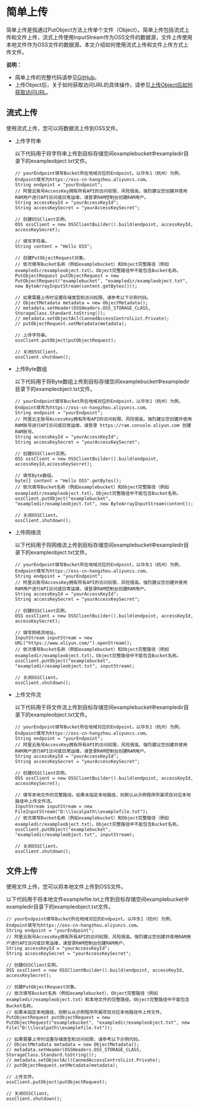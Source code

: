 # 简单上传

简单上传是指通过PutObject方法上传单个文件（Object）。简单上传包括流式上传和文件上传，流式上传使用InputStream作为OSS文件的数据源，文件上传使用本地文件作为OSS文件的数据源。本文介绍如何使用流式上传和文件上传方式上传文件。

**说明：**

-   简单上传的完整代码请参见[GitHub](https://github.com/aliyun/aliyun-oss-java-sdk/blob/master/src/samples/SimpleGetObjectSample.java)。
-   上传Object后，关于如何获取访问URL的具体操作，请参见[上传Object后如何获取访问URL](/cn.zh-CN/开发指南/对象/文件（Object）/常见问题/上传Object后如何获取访问URL？.md)。

## 流式上传

使用流式上传，您可以将数据流上传到OSS文件。

-   上传字符串

    以下代码用于将字符串上传到目标存储空间examplebucket中exampledir目录下的exampleobject.txt文件。

    ```
    // yourEndpoint填写Bucket所在地域对应的Endpoint。以华东1（杭州）为例，Endpoint填写为https://oss-cn-hangzhou.aliyuncs.com。
    String endpoint = "yourEndpoint";
    // 阿里云账号AccessKey拥有所有API的访问权限，风险很高。强烈建议您创建并使用RAM用户进行API访问或日常运维，请登录RAM控制台创建RAM用户。
    String accessKeyId = "yourAccessKeyId";
    String accessKeySecret = "yourAccessKeySecret";
    
    // 创建OSSClient实例。
    OSS ossClient = new OSSClientBuilder().build(endpoint, accessKeyId, accessKeySecret);
    
    // 填写字符串。
    String content = "Hello OSS";
    
    // 创建PutObjectRequest对象。
    // 依次填写Bucket名称（例如examplebucket）和Object完整路径（例如exampledir/exampleobject.txt）。Object完整路径中不能包含Bucket名称。
    PutObjectRequest putObjectRequest = new PutObjectRequest("examplebucket", "exampledir/exampleobject.txt", new ByteArrayInputStream(content.getBytes()));
    
    // 如果需要上传时设置存储类型和访问权限，请参考以下示例代码。
    // ObjectMetadata metadata = new ObjectMetadata();
    // metadata.setHeader(OSSHeaders.OSS_STORAGE_CLASS, StorageClass.Standard.toString());
    // metadata.setObjectAcl(CannedAccessControlList.Private);
    // putObjectRequest.setMetadata(metadata);
    
    // 上传字符串。
    ossClient.putObject(putObjectRequest);
    
    // 关闭OSSClient。
    ossClient.shutdown();                   
    ```

-   上传Byte数组

    以下代码用于将Byte数组上传到目标存储空间examplebucket中exampledir目录下的exampleobject.txt文件。

    ```
    // yourEndpoint填写Bucket所在地域对应的Endpoint。以华东1（杭州）为例，Endpoint填写为https://oss-cn-hangzhou.aliyuncs.com。
    String endpoint = "yourEndpoint";
    // 阿里云主账号AccessKey拥有所有API的访问权限，风险很高。强烈建议您创建并使用RAM账号进行API访问或日常运维，请登录 https://ram.console.aliyun.com 创建RAM账号。
    String accessKeyId = "yourAccessKeyId";
    String accessKeySecret = "yourAccessKeySecret";
    
    // 创建OSSClient实例。
    OSS ossClient = new OSSClientBuilder().build(endpoint, accessKeyId,accessKeySecret);
    
    // 填写Byte数组。
    byte[] content = "Hello OSS".getBytes();
    // 依次填写Bucket名称（例如examplebucket）和Object完整路径（例如exampledir/exampleobject.txt）。Object完整路径中不能包含Bucket名称。
    ossClient.putObject("examplebucket", "exampledir/exampleobject.txt", new ByteArrayInputStream(content));
    
    // 关闭OSSClient。
    ossClient.shutdown();
    ```

-   上传网络流

    以下代码用于将网络流上传到目标存储空间examplebucket中exampledir目录下的exampleobject.txt文件。

    ```
    // yourEndpoint填写Bucket所在地域对应的Endpoint。以华东1（杭州）为例，Endpoint填写为https://oss-cn-hangzhou.aliyuncs.com。
    String endpoint = "yourEndpoint";
    // 阿里云账号AccessKey拥有所有API的访问权限，风险很高。强烈建议您创建并使用RAM用户进行API访问或日常运维，请登录RAM控制台创建RAM用户。
    String accessKeyId = "yourAccessKeyId";
    String accessKeySecret = "yourAccessKeySecret";
    
    // 创建OSSClient实例。
    OSS ossClient = new OSSClientBuilder().build(endpoint, accessKeyId, accessKeySecret);
    
    // 填写网络流地址。
    InputStream inputStream = new URL("https://www.aliyun.com/").openStream();
    // 依次填写Bucket名称（例如examplebucket）和Object完整路径（例如exampledir/exampleobject.txt）。Object完整路径中不能包含Bucket名称。
    ossClient.putObject("examplebucket", "exampledir/exampleobject.txt", inputStream);
    
    // 关闭OSSClient。
    ossClient.shutdown();
    ```

-   上传文件流

    以下代码用于将文件流上传到目标存储空间examplebucket中exampledir目录下的exampleobject.txt文件。

    ```
    // yourEndpoint填写Bucket所在地域对应的Endpoint。以华东1（杭州）为例，Endpoint填写为https://oss-cn-hangzhou.aliyuncs.com。
    String endpoint = "yourEndpoint";
    // 阿里云账号AccessKey拥有所有API的访问权限，风险很高。强烈建议您创建并使用RAM用户进行API访问或日常运维，请登录RAM控制台创建RAM用户。
    String accessKeyId = "yourAccessKeyId";
    String accessKeySecret = "yourAccessKeySecret";
    
    // 创建OSSClient实例。
    OSS ossClient = new OSSClientBuilder().build(endpoint, accessKeyId, accessKeySecret);
    
    // 填写本地文件的完整路径。如果未指定本地路径，则默认从示例程序所属项目对应本地路径中上传文件流。
    InputStream inputStream = new FileInputStream("D:\\localpath\\examplefile.txt");
    // 依次填写Bucket名称（例如examplebucket）和Object完整路径（例如exampledir/exampleobject.txt）。Object完整路径中不能包含Bucket名称。
    ossClient.putObject("examplebucket", "exampledir/exampleobject.txt", inputStream);
    
    // 关闭OSSClient。
    ossClient.shutdown();
    ```


## 文件上传

使用文件上传，您可以将本地文件上传到OSS文件。

以下代码用于将本地文件examplefile.txt上传到目标存储空间examplebucket中exampledir目录下的exampleobject.txt文件。

```
// yourEndpoint填写Bucket所在地域对应的Endpoint。以华东1（杭州）为例，Endpoint填写为https://oss-cn-hangzhou.aliyuncs.com。
String endpoint = "yourEndpoint";
// 阿里云账号AccessKey拥有所有API的访问权限，风险很高。强烈建议您创建并使用RAM用户进行API访问或日常运维，请登录RAM控制台创建RAM用户。
String accessKeyId = "yourAccessKeyId";
String accessKeySecret = "yourAccessKeySecret";

// 创建OSSClient实例。
OSS ossClient = new OSSClientBuilder().build(endpoint, accessKeyId, accessKeySecret);

// 创建PutObjectRequest对象。
// 依次填写Bucket名称（例如examplebucket）、Object完整路径（例如exampledir/exampleobject.txt）和本地文件的完整路径。Object完整路径中不能包含Bucket名称。
// 如果未指定本地路径，则默认从示例程序所属项目对应本地路径中上传文件。
PutObjectRequest putObjectRequest = new PutObjectRequest("examplebucket", "exampledir/exampleobject.txt", new File("D:\\localpath\\examplefile.txt"));

// 如果需要上传时设置存储类型和访问权限，请参考以下示例代码。
// ObjectMetadata metadata = new ObjectMetadata();
// metadata.setHeader(OSSHeaders.OSS_STORAGE_CLASS, StorageClass.Standard.toString());
// metadata.setObjectAcl(CannedAccessControlList.Private);
// putObjectRequest.setMetadata(metadata);

// 上传文件。
ossClient.putObject(putObjectRequest);

// 关闭OSSClient。
ossClient.shutdown();            
```

